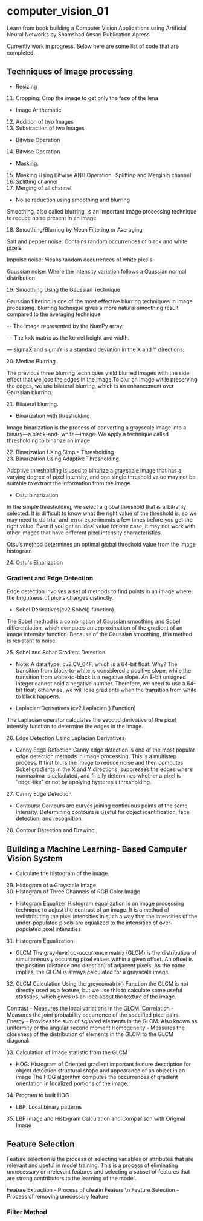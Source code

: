 # computer_vision_01
Learn from book building a Computer Vision Applications using Artificial Neural Networks by Shamshad Ansari
Publication Apress




Currently work in progress.
Below here are some list of code that are completed.


## Techniques of Image processing
- Resizing
11. Cropping: Crop the image to get only the face of the lena
- Image Arithematic 
12. Addition of two Images
13. Substraction of two Images
- Bitwise Operation
14. Bitwise Operation
- Masking.
15. Masking Using Bitwise AND Operation
-Splitting and Merginig channel
16. Splitting channel 
17. Merging of all channel
- Noise reduction using smoothing and blurring

Smoothing, also called blurring, is an important image processing technique to reduce noise present in an image 

18. Smoothing/Blurring by Mean Filtering or Averaging

Salt and pepper noise: Contains random occurrences of black and white pixels

Impulse noise: Means random occurrences of white pixels

Gaussian noise: Where the intensity variation follows a Gaussian normal distribution 

19. Smoothing Using the Gaussian Technique

Gaussian filtering is one of the most effective blurring techniques in image processing.
blurring technique gives a more natural smoothing result compared to the averaging technique. 

-- The image represented by the NumPy array.

–– The k×k matrix as the kernel height and width.

–– sigmaX and sigmaY is a standard deviation in the X and Y directions.

20. Median Blurring

The previous three blurring techniques yield blurred images with the side effect that we lose the edges in the image.To blur an image while preserving the edges, we use bilateral
blurring, which is an enhancement over Gaussian blurring.

21. Bilateral blurring.

- Binarization with thresholding

Image binarization is the process of converting a grayscale image into a binary—a black-and-
white—image. We apply a technique called thresholding to binarize an image.

22. Binarization Using Simple Thresholding
23. Binarization Using Adaptive Thresholding

Adaptive thresholding is used to binarize a grayscale image that has a varying degree of pixel intensity, and one single threshold value may not be suitable to extract the information from the image.

- Ostu binarization

In the simple thresholding, we select a global threshold that is arbitrarily selected. It is difficult to know what the right value of the threshold is, so we may need to do trial-and-error experiments a few times before you get the right value. Even if you get an ideal value for one case, it may not work with other images that have different pixel intensity
characteristics.

Otsu’s method determines an optimal global threshold value from the image
histogram

24. Ostu's Binarization


### Gradient and Edge Detection
Edge detection involves a set of methods to find points in an image where the brightness of pixels changes distinctly.

- Sobel Derivatives(cv2.Sobel() function)

The Sobel method is a combination of Gaussian smoothing and Sobel differentiation, which computes an approximation of the gradient of an image intensity function. Because of the Gaussian smoothing, this method is resistant to noise.

25. Sobel and Schar Gradient Detection

- Note: A data type, cv2.CV_64F, which is a 64-bit float. Why? The transition from black-to-white is considered a positive slope, while the transition from white-to-black is a negative slope. An 8-bit unsigned integer cannot hold a negative number. Therefore, we need to use a 64-bit float; otherwise, we will lose gradients when the transition from white to black happens.

- Laplacian Derivatives (cv2.Laplacian() Function)

The Laplacian operator calculates the second derivative of the pixel intensity function to
determine the edges in the image.

26. Edge Detection Using Laplacian Derivatives
- Canny Edge Detection
Canny edge detection is one of the most popular edge detection methods in image processing. This is a multistep process. It first blurs the image to reduce noise and then computes Sobel gradients in the X and Y directions, suppresses the edges where nonmaxima is calculated, and finally determines whether a pixel is “edge-like” or not by applying hysteresis thresholding.
27. Canny Edge Detection
- Contours: Contours are curves joining continuous points of the same intensity. Determining contours is useful for object identification, face detection, and recognition.
28. Contour Detection and Drawing

## Building a Machine Learning- Based Computer Vision System

- Calculate the histogram of the image.

29. Histogram of a Grayscale Image
30. Histogram of Three Channels of RGB Color Image
- Histogram Equalizer
Histogram equalization is an image processing technique to adjust the contrast of an image. It is a method of redistributing the pixel intensities in such a way that the intensities of the under-populated pixels are equalized to the intensities of over-populated pixel intensities
31. Histogram Equalization
- GLCM
The gray-level co-occurrence matrix (GLCM) is the distribution of simultaneously occurring pixel values within a given offset. An offset is the position (distance and direction) of adjacent pixels. As the name implies, the GLCM is always calculated for a grayscale image.
32. GLCM Calculation Using the greycomatrix() Function
the GLCM is not directly used as a feature, but we use this to calculate some useful statistics, which gives us an idea about the texture of the image. 

Contrast - Measures the local variations in the GLCM.
Correlation - Measures the joint probability occurrence of the specified pixel pairs.
Energy - Provides the sum of squared elements in the GLCM. Also known as uniformity or the angular second moment
Homogeneity - Measures the closeness of the distribution of elements in the GLCM to the GLCM diagonal.

33. Calculation of Image statistic from the GLCM

- HOG: Histogram of Oriented gradient
important feature description for object detection
structural shape and appearance of an object in an image
The HOG algorithm computes the occurrences of gradient orientation in localized portions of the image.

34. Program to built HOG

- LBP: Local binary patterns

35. LBP Image and Histogram Calculation and Comparison with Original Image

## Feature Selection

Feature selection is the process of selecting variables or attributes that are relevant and useful in model training. This is a process of eliminating unnecessary or irrelevant features and selecting a subset of features that are strong contributors to the learning of the model.

Feature Extraction - Process of cfeatin Feature \n
Feature Selection - Process of removing unecessary feature

### Filter Method

